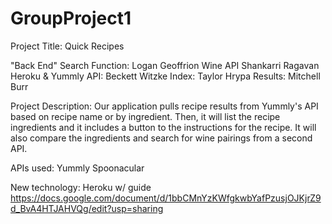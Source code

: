 # GroupProject1

Project Title: Quick Recipes


"Back End"
  Search Function:
    Logan Geoffrion
  Wine API
    Shankarri Ragavan
  Heroku & Yummly API:
    Beckett Witzke
  Index:
    Taylor Hrypa
  Results:
    Mitchell Burr


Project Description:
Our application pulls recipe results from Yummly's API based on recipe name or by ingredient. Then, it will list the recipe ingredients and it includes a button to the instructions for the recipe. It will also compare the ingredients and search for wine pairings from a second API. 

APIs used:
Yummly
Spoonacular

New technology:
Heroku w/ guide
https://docs.google.com/document/d/1bbCMnYzKWfgkwbYafPzusjOJKjrZ9d_BvA4HTJAHVQg/edit?usp=sharing
